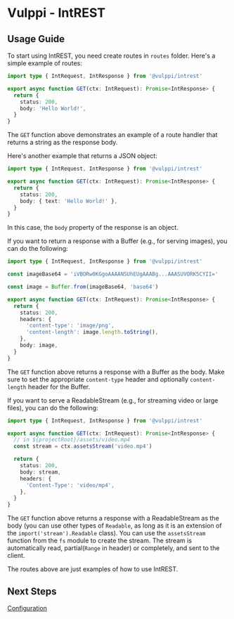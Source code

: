 # Vulppi - IntREST

## Usage Guide

To start using IntREST, you need create routes in `routes` folder. Here's a simple example of routes:

```typescript
import type { IntRequest, IntResponse } from '@vulppi/intrest'

export async function GET(ctx: IntRequest): Promise<IntResponse> {
  return {
    status: 200,
    body: 'Hello World!',
  }
}
```

The `GET` function above demonstrates an example of a route handler that returns a string as the response body.

Here's another example that returns a JSON object:

```typescript
import type { IntRequest, IntResponse } from '@vulppi/intrest'

export async function GET(ctx: IntRequest): Promise<IntResponse> {
  return {
    status: 200,
    body: { text: 'Hello World!' },
  }
}
```

In this case, the `body` property of the response is an object.

If you want to return a response with a Buffer (e.g., for serving images), you can do the following:

```typescript
import type { IntRequest, IntResponse } from '@vulppi/intrest'

const imageBase64 = 'iVBORw0KGgoAAAANSUhEUgAAABg...AAASUVORK5CYII='

const image = Buffer.from(imageBase64, 'base64')

export async function GET(ctx: IntRequest): Promise<IntResponse> {
  return {
    status: 200,
    headers: {
      'content-type': 'image/png',
      'content-length': image.length.toString(),
    },
    body: image,
  }
}
```

The `GET` function above returns a response with a Buffer as the body. Make sure to set the appropriate `content-type` header and optionally `content-length` header for the Buffer.

If you want to serve a ReadableStream (e.g., for streaming video or large files), you can do the following:

```typescript
import type { IntRequest, IntResponse } from '@vulppi/intrest'

export async function GET(ctx: IntRequest): Promise<IntResponse> {
  // in ${projectRoot}/assets/video.mp4
  const stream = ctx.assetsStream('video.mp4')

  return {
    status: 200,
    body: stream,
    headers: {
      'Content-Type': 'video/mp4',
    },
  }
}
```

The `GET` function above returns a response with a ReadableStream as the body (you can use other types of `Readable`, as long as it is an extension of the `import('stream').Readable` class). You can use the `assetsStream` function from the `fs` module to create the stream. The stream is automatically read, partial(`Range` in header) or completely, and sent to the client.

The routes above are just examples of how to use IntREST.

## Next Steps

[Configuration](./CONFIGURATIONS.md)
